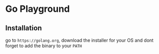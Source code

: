 # Go Playground

## Installation
go to `https://golang.org`, download the installer for your OS and dont forget to add the binary to your `PATH`
